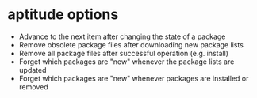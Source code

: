 # aptitude options

- Advance to the next item after changing the state of a package
- Remove obsolete package files after downloading new package lists
- Remove all package files after successful operation (e.g. install)
- Forget which packages are "new" whenever the package lists are updated
- Forget which packages are "new" whenever packages are installed or removed
